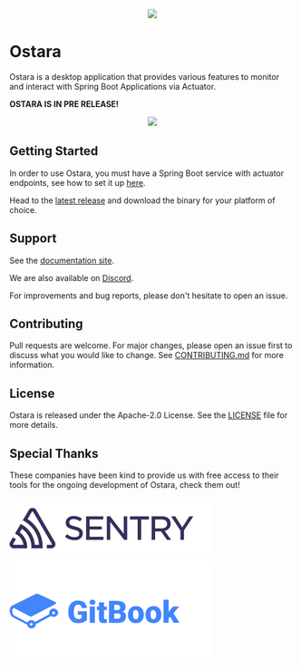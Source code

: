 <p align="center">
    <a href="https://ostara.dev/">
    <img src="https://github.com/krud-dev/ostara/blob/master/app/assets/logo.png?raw=true">
    </a>
</p>

# Ostara

Ostara is a desktop application that provides various features to monitor and interact with Spring Boot Applications via Actuator.

**OSTARA IS IN PRE RELEASE!**

<p align="center">
    <img src="https://github.com/krud-dev/ostara/blob/master/app/assets/screenshots/instance-dashboard.png?raw=true">
</p>

## Getting Started

In order to use Ostara, you must have a Spring Boot service with actuator endpoints, see how to set it up [here](https://www.baeldung.com/spring-boot-actuators).

Head to the [latest release](https://github.com/krud-dev/ostara/releases/latest) and download the binary for your platform of choice.

## Support

See the [documentation site](https://docs.ostara.dev/).

We are also available on [Discord](https://discord.gg/VJ82fuSYxd).

For improvements and bug reports, please don't hesitate to open an issue.

## Contributing

Pull requests are welcome. For major changes, please open an issue first to discuss what you would like to change. See [CONTRIBUTING.md](CONTRIBUTING.md) for more information.

## License

Ostara is released under the Apache-2.0 License. See the [LICENSE](LICENSE) file for more details.

## Special Thanks
These companies have been kind to provide us with free access to their tools for the ongoing development of Ostara, check them out!

[![Sentry](./.github/assets/sentry.svg)](https://sentry.io)<br/>
[![Gitbook](./.github/assets/gitbook.svg)](https://www.gitbook.com/)
